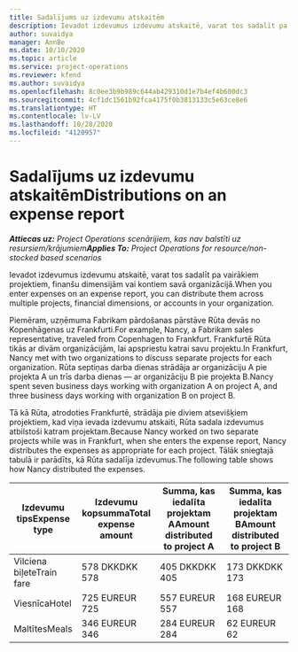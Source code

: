 ```yaml
---
title: Sadalījums uz izdevumu atskaitēm
description: Ievadot izdevumus izdevumu atskaitē, varat tos sadalīt pa vairākiem projektiem, juridiskām personām vai kontiem savā organizācijā.
author: suvaidya
manager: AnnBe
ms.date: 10/10/2020
ms.topic: article
ms.service: project-operations
ms.reviewer: kfend
ms.author: suvaidya
ms.openlocfilehash: 8c0ee3b9b989c644ab429310d1e7b4ef4b600dc3
ms.sourcegitcommit: 4cf1dc1561b92fca4175f0b3813133c5e63ce8e6
ms.translationtype: HT
ms.contentlocale: lv-LV
ms.lasthandoff: 10/28/2020
ms.locfileid: "4120957"
---
```

# <a name="distributions-on-an-expense-report"></a><span data-ttu-id="9c5c2-103">Sadalījums uz izdevumu atskaitēm</span><span class="sxs-lookup"><span data-stu-id="9c5c2-103">Distributions on an expense report</span></span>

<span data-ttu-id="9c5c2-104">_**Attiecas uz:** Project Operations scenārijiem, kas nav balstīti uz resursiem/krājumiem_</span><span class="sxs-lookup"><span data-stu-id="9c5c2-104">_**Applies To:** Project Operations for resource/non-stocked based scenarios_</span></span>

<span data-ttu-id="9c5c2-105">Ievadot izdevumus izdevumu atskaitē, varat tos sadalīt pa vairākiem projektiem, finanšu dimensijām vai kontiem savā organizācijā.</span><span class="sxs-lookup"><span data-stu-id="9c5c2-105">When you enter expenses on an expense report, you can distribute them across multiple projects, financial dimensions, or accounts in your organization.</span></span>

<span data-ttu-id="9c5c2-106">Piemēram, uzņēmuma Fabrikam pārdošanas pārstāve Rūta devās no Kopenhāgenas uz Frankfurti.</span><span class="sxs-lookup"><span data-stu-id="9c5c2-106">For example, Nancy, a Fabrikam sales representative, traveled from Copenhagen to Frankfurt.</span></span> <span data-ttu-id="9c5c2-107">Frankfurtē Rūta tikās ar divām organizācijām, lai apspriestu katrai savu projektu.</span><span class="sxs-lookup"><span data-stu-id="9c5c2-107">In Frankfurt, Nancy met with two organizations to discuss separate projects for each organization.</span></span> <span data-ttu-id="9c5c2-108">Rūta septiņas darba dienas strādāja ar organizāciju A pie projekta A un trīs darba dienas — ar organizāciju B pie projekta B.</span><span class="sxs-lookup"><span data-stu-id="9c5c2-108">Nancy spent seven business days working with organization A on project A, and three business days working with organization B on project B.</span></span>

<span data-ttu-id="9c5c2-109">Tā kā Rūta, atrodoties Frankfurtē, strādāja pie diviem atsevišķiem projektiem, kad viņa ievada izdevumu atskaiti, Rūta sadala izdevumus atbilstoši katram projektam.</span><span class="sxs-lookup"><span data-stu-id="9c5c2-109">Because Nancy worked on two separate projects while was in Frankfurt, when she enters the expense report, Nancy distributes the expenses as appropriate for each project.</span></span> <span data-ttu-id="9c5c2-110">Tālāk sniegtajā tabulā ir parādīts, kā Rūta sadalīja izdevumus.</span><span class="sxs-lookup"><span data-stu-id="9c5c2-110">The following table shows how Nancy distributed the expenses.</span></span>

| <span data-ttu-id="9c5c2-111">Izdevumu tips</span><span class="sxs-lookup"><span data-stu-id="9c5c2-111">Expense type</span></span> | <span data-ttu-id="9c5c2-112">Izdevumu kopsumma</span><span class="sxs-lookup"><span data-stu-id="9c5c2-112">Total expense amount</span></span> | <span data-ttu-id="9c5c2-113">Summa, kas iedalīta projektam A</span><span class="sxs-lookup"><span data-stu-id="9c5c2-113">Amount distributed to project A</span></span> | <span data-ttu-id="9c5c2-114">Summa, kas iedalīta projektam B</span><span class="sxs-lookup"><span data-stu-id="9c5c2-114">Amount distributed to project B</span></span> |
|--------------|----------------------|---------------------------------|---------------------------------|
| <span data-ttu-id="9c5c2-115">Vilciena biļete</span><span class="sxs-lookup"><span data-stu-id="9c5c2-115">Train fare</span></span>   | <span data-ttu-id="9c5c2-116">578 DKK</span><span class="sxs-lookup"><span data-stu-id="9c5c2-116">DKK 578</span></span>              | <span data-ttu-id="9c5c2-117">405 DKK</span><span class="sxs-lookup"><span data-stu-id="9c5c2-117">DKK 405</span></span>                         | <span data-ttu-id="9c5c2-118">173 DKK</span><span class="sxs-lookup"><span data-stu-id="9c5c2-118">DKK 173</span></span>                         |
| <span data-ttu-id="9c5c2-119">Viesnīca</span><span class="sxs-lookup"><span data-stu-id="9c5c2-119">Hotel</span></span>        | <span data-ttu-id="9c5c2-120">725 EUR</span><span class="sxs-lookup"><span data-stu-id="9c5c2-120">EUR 725</span></span>              | <span data-ttu-id="9c5c2-121">557 EUR</span><span class="sxs-lookup"><span data-stu-id="9c5c2-121">EUR 557</span></span>                         | <span data-ttu-id="9c5c2-122">168 EUR</span><span class="sxs-lookup"><span data-stu-id="9c5c2-122">EUR 168</span></span>                         |
| <span data-ttu-id="9c5c2-123">Maltītes</span><span class="sxs-lookup"><span data-stu-id="9c5c2-123">Meals</span></span>        | <span data-ttu-id="9c5c2-124">346 EUR</span><span class="sxs-lookup"><span data-stu-id="9c5c2-124">EUR 346</span></span>              | <span data-ttu-id="9c5c2-125">284 EUR</span><span class="sxs-lookup"><span data-stu-id="9c5c2-125">EUR 284</span></span>                         | <span data-ttu-id="9c5c2-126">62 EUR</span><span class="sxs-lookup"><span data-stu-id="9c5c2-126">EUR 62</span></span>                          |
